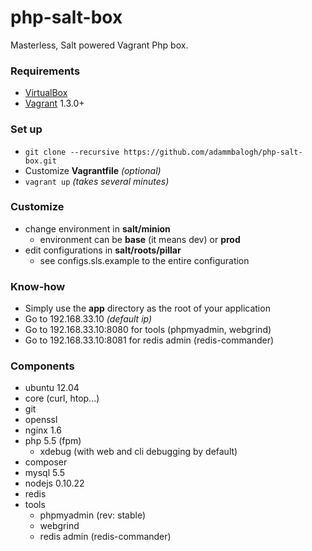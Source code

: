 php-salt-box
============
Masterless, Salt powered Vagrant Php box.

### Requirements
* [VirtualBox](https://www.virtualbox.org/)
* [Vagrant](http://www.vagrantup.com/) 1.3.0+

### Set up
* `git clone --recursive https://github.com/adammbalogh/php-salt-box.git`
* Customize **Vagrantfile** *(optional)*
* `vagrant up` *(takes several minutes)*

### Customize
* change environment in **salt/minion**
  * environment can be **base** (it means dev) or **prod**
* edit configurations in **salt/roots/pillar**
  * see configs.sls.example to the entire configuration

### Know-how
* Simply use the **app** directory as the root of your application
* Go to 192.168.33.10 *(default ip)*
* Go to 192.168.33.10:8080 for tools (phpmyadmin, webgrind)
* Go to 192.168.33.10:8081 for redis admin (redis-commander)

### Components
* ubuntu 12.04
* core (curl, htop...)
* git
* openssl
* nginx 1.6
* php 5.5 (fpm)
  * xdebug (with web and cli debugging by default)
* composer
* mysql 5.5
* nodejs 0.10.22
* redis
* tools
  * phpmyadmin (rev: stable)
  * webgrind
  * redis admin (redis-commander)
